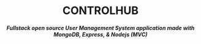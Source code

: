 <H1 align ="center" > CONTROLHUB  </h1>
<h5  align ="center"> 
Fullstack open source User Management System application made with MongoDB, Express, & Nodejs (MVC) </h5>
<br/>
